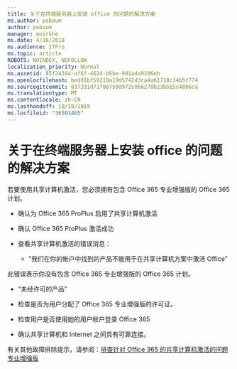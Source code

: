 ```yaml
---
title: 关于在终端服务器上安装 office 的问题的解决方案
ms.author: pebaum
author: pebaum
manager: mnirkhe
ms.date: 4/26/2018
ms.audience: ITPro
ms.topic: article
ROBOTS: NOINDEX, NOFOLLOW
localization_priority: Normal
ms.assetid: 85f24284-af6f-4624-b6be-901a4a9206eb
ms.openlocfilehash: bed91bf59219a19d5742d3ca4a61718c34b5c774
ms.sourcegitcommit: 037331d71f06750d972c0b6278b23bb15c4806ca
ms.translationtype: MT
ms.contentlocale: zh-CN
ms.lasthandoff: 10/18/2019
ms.locfileid: "36501465"
---
```

# <a name="solutions-for-issues-around-installing-office-on-a-terminal-server"></a>关于在终端服务器上安装 office 的问题的解决方案

若要使用共享计算机激活，您必须拥有包含 Office 365 专业增强版的 Office 365 计划。
  
- 确认为 Office 365 ProPlus 启用了共享计算机激活
    
- 确认 Office 365 ProPlus 激活成功
    
- 查看共享计算机激活的错误消息：
    
  - "我们在你的帐户中找到的产品不能用于在共享计算机方案中激活 Office"
  
此错误表示你没有包含 Office 365 专业增强版的 Office 365 计划。
    
  - "未经许可的产品"
    
  - 检查是否为用户分配了 Office 365 专业增强版的许可证。
    
  - 检查用户是否使用她的用户帐户登录 Office 365
    
  - 确认共享计算机和 Internet 之间具有可靠连接。
    
有关其他故障排除提示，请参阅：[排查针对 Office 365 的共享计算机激活的问题专业增强版](https://docs.microsoft.com/DeployOffice/troubleshoot-issues-with-shared-computer-activation-for-office-365-proplus)
  

